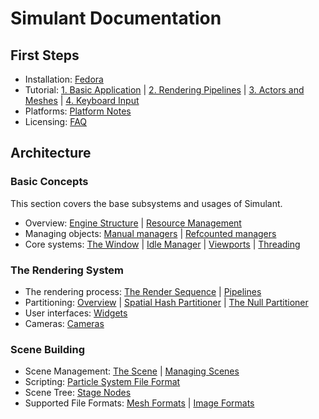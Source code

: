 # Simulant Documentation

## First Steps

 - Installation: [Fedora](install_fedora.md)
 - Tutorial: [1. Basic Application](tutorial_1.md) | [2. Rendering Pipelines](tutorial_2.md) | [3. Actors and Meshes](tutorial_3.md) | [4. Keyboard Input](tutorial_4.md)
 - Platforms: [Platform Notes](platform_notes.md)
 - Licensing: [FAQ](license.md)

## Architecture

### Basic Concepts

This section covers the base subsystems and usages of Simulant.

 - Overview: [Engine Structure](engine_structure.md) | [Resource Management](resource_management.md)
 - Managing objects: [Manual managers](manual_managers.md) | [Refcounted managers](refcount_managers.md)
 - Core systems: [The Window](window.md) | [Idle Manager](idle.md) | [Viewports](viewport.md) | [Threading](threading.md)

### The Rendering System

 - The rendering process: [The Render Sequence](render_sequence.md) | [Pipelines](pipeline.md)
 - Partitioning: [Overview](partitioners.md) | [Spatial Hash Partitioner](spatial_hashing.md) | [The Null Partitioner](null_partitioner.md)
 - User interfaces: [Widgets](widgets.md)
 - Cameras: [Cameras](cameras.md)

### Scene Building

 - Scene Management: [The Scene](scene.md) | [Managing Scenes](scene_management.md)
 - Scripting: [Particle System File Format](particle_system_format.md)
 - Scene Tree: [Stage Nodes](stage_nodes.md)
 - Supported File Formats: [Mesh Formats](mesh_formats.md) | [Image Formats](image_formats.md)

